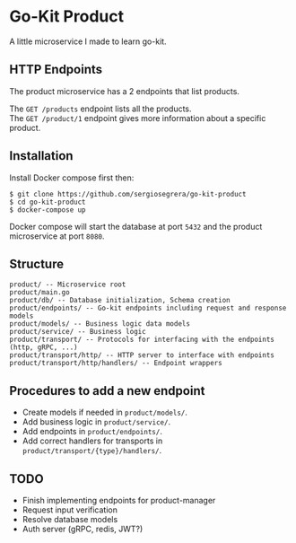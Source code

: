 # Go-Kit Product
A little microservice I made to learn go-kit.


## HTTP Endpoints
The product microservice has a 2 endpoints that list products.

The `GET /products` endpoint lists all the products.  
The `GET /product/1` endpoint gives more information about a specific product.

## Installation
Install Docker compose first then:
```
$ git clone https://github.com/sergiosegrera/go-kit-product
$ cd go-kit-product
$ docker-compose up
```
Docker compose will start the database at port `5432` and the product microservice at port `8080`.

## Structure

```
product/ -- Microservice root
product/main.go
product/db/ -- Database initialization, Schema creation
product/endpoints/ -- Go-kit endpoints including request and response models
product/models/ -- Business logic data models
product/service/ -- Business logic
product/transport/ -- Protocols for interfacing with the endpoints (http, gRPC, ...)
product/transport/http/ -- HTTP server to interface with endpoints
product/transport/http/handlers/ -- Endpoint wrappers
```

## Procedures to add a new endpoint
* Create models if needed in `product/models/`.
* Add business logic in `product/service/`.
* Add endpoints in `product/endpoints/`.
* Add correct handlers for transports in `product/transport/{type}/handlers/`.

## TODO
* Finish implementing endpoints for product-manager
* Request input verification
* Resolve database models
* Auth server (gRPC, redis, JWT?)

